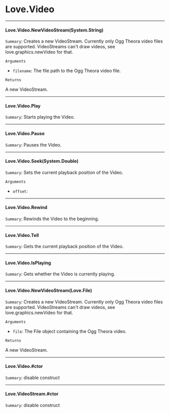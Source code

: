 
# Love.Video
> 

------------------------------------------------
#### Love.Video.NewVideoStream(System.String)

`Summary`: Creates a new VideoStream. Currently only Ogg Theora video files are supported. VideoStreams can't draw videos, see love.graphics.newVideo for that.


`Arguments`

* `filename`: The file path to the Ogg Theora video file.


`Returns`

A new VideoStream.




------------------------------------------------
#### Love.Video.Play

`Summary`: Starts playing the Video.






------------------------------------------------
#### Love.Video.Pause

`Summary`: Pauses the Video.






------------------------------------------------
#### Love.Video.Seek(System.Double)

`Summary`: Sets the current playback position of the Video.


`Arguments`

* `offset`: 





------------------------------------------------
#### Love.Video.Rewind

`Summary`: Rewinds the Video to the beginning.






------------------------------------------------
#### Love.Video.Tell

`Summary`: Gets the current playback position of the Video.






------------------------------------------------
#### Love.Video.IsPlaying

`Summary`: Gets whether the Video is currently playing.






------------------------------------------------
#### Love.Video.NewVideoStream(Love.File)

`Summary`: Creates a new VideoStream. Currently only Ogg Theora video files are supported. VideoStreams can't draw videos, see love.graphics.newVideo for that.


`Arguments`

* `file`: The File object containing the Ogg Theora video.


`Returns`

A new VideoStream.




------------------------------------------------
#### Love.Video.#ctor

`Summary`: disable construct






------------------------------------------------
#### Love.VideoStream.#ctor

`Summary`: disable construct







